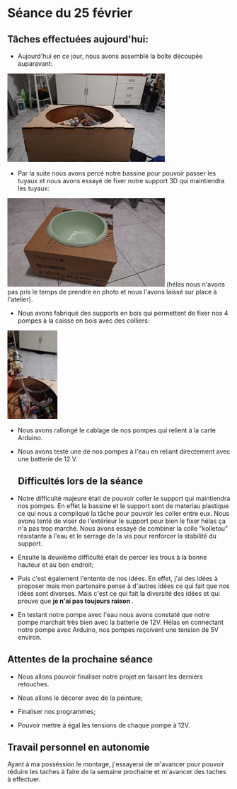 # Séance du 25 février
## Tâches effectuées aujourd'hui:
+ Aujourd'hui en ce jour, nous avons assemblé la boîte découpée auparavant:
<img src="https://github.com/NalyJ/Fountain-Arduino/blob/master/Documents/DSC_0087.JPG" alt="Caisse bois" height="200"/>

+ Par la suite nous avons percé notre bassine pour pouvoir passer les tuyaux et nous avons essayé de fixer notre support 3D qui maintiendra les tuyaux:
<img src="https://github.com/NalyJ/Fountain-Arduino/blob/master/Documents/51545772_961398784250086_5357924938156081152_n.jpg" alt="Bassine" height="200"/>
(hélas nous n'avons pas pris le temps de prendre en photo et nous l'avons laissé sur place à l'atelier).

+ Nous avons fabriqué des supports en bois qui permettent de fixer nos 4 pompes à la caisse en bois avec des colliers:
<img src="https://github.com/NalyJ/Fountain-Arduino/blob/master/Documents/DSC_0084.JPG" alt="Pompe" height="200"/>

+ Nous avons rallongé le cablage de nos pompes qui relient à la carte Arduino.

+ Nous avons testé une de nos pompes à l'eau en reliant directement avec une batterie de 12 V.
 
  ## Difficultés lors de la séance
 
 + Notre difficulté majeure était de pouvoir coller le support qui maintiendra nos pompes. En effet la bassine et le support sont de materiau plastique ce qui nous a compliqué
 la tâche pour pouvoir les coller entre eux. Nous avons tenté de viser de l'extérieur le support pour bien le fixer hélas ça n'a pas trop marché.
 Nous avons essayé de combiner la colle "kolletou" résistante à l'eau et le serrage de la vis pour renforcer la stabilité du support.
  
 + Ensuite la deuxième difficulté était de percer les trous à la bonne hauteur et au bon endroit;
 
 + Puis c'est également l'entente de nos idées. En effet, j'ai des idées à proposer mais mon partenaire pense à d'autres idées ce qui fait que nos idées sont diverses.
 Mais c'est ce qui fait la diversité des idées et qui prouve que <b> je n'ai pas toujours raison </b>.
 
 + En testant notre pompe avec l'eau nous avons constaté que notre pompe marchait très bien avec la batterie de 12V. Hélas en connectant notre pompe avec Arduino, nos pompes 
 reçoivent une tension de 5V environ.
 
## Attentes de la prochaine séance

+ Nous allons pouvoir finaliser notre projet en faisant les derniers retouches. 

+ Nous allons le décorer avec de la peinture;

+ Finaliser nos programmes;

+ Pouvoir mettre à égal les tensions de chaque pompe à 12V.

## Travail personnel en autonomie

Ayant à ma posséssion le montage, j'essayerai de m'avancer pour pouvoir réduire les taches à faire de la semaine prochaine et m'avancer des taches à effectuer.
